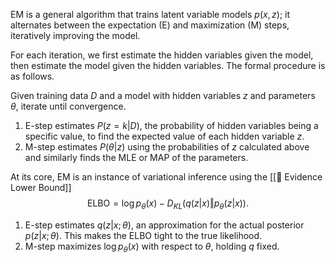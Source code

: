 EM is a general algorithm that trains latent variable models $p(x, z)$; it alternates between the expectation (E) and maximization (M) steps, iteratively improving the model.

For each iteration, we first estimate the hidden variables given the model, then estimate the model given the hidden variables. The formal procedure is as follows.

Given training data $D$ and a model with hidden variables $z$ and parameters $\theta$, iterate until convergence.
1. E-step estimates $P(z = k \vert D)$, the probability of hidden variables being a specific value, to find the expected value of each hidden variable $z$.
2. M-step estimates $P(\theta \vert z)$ using the probabilities of $z$ calculated above and similarly finds the MLE or MAP of the parameters.

At its core, EM is an instance of variational inference using the [[🧬 Evidence Lower Bound]] $$\text{ELBO} = \log p_\theta(x) - D_{KL}(q(z \vert x) \Vert p_\theta(z \vert x)).$$
1. E-step estimates $q(z \vert x; \theta)$, an approximation for the actual posterior $p(z \vert x; \theta)$. This makes the ELBO tight to the true likelihood.
2. M-step maximizes $\log p_\theta(x)$ with respect to $\theta$, holding $q$ fixed.
